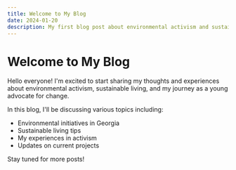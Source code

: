 ```yaml
---
title: Welcome to My Blog
date: 2024-01-20
description: My first blog post about environmental activism and sustainable living
---
```


# Welcome to My Blog

Hello everyone! I'm excited to start sharing my thoughts and experiences about environmental activism, sustainable living, and my journey as a young advocate for change.

In this blog, I'll be discussing various topics including:

- Environmental initiatives in Georgia
- Sustainable living tips
- My experiences in activism
- Updates on current projects

Stay tuned for more posts!
